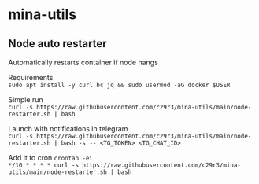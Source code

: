 # mina-utils  
## Node auto restarter  
Automatically restarts container if node hangs  

Requirements  
`sudo apt install -y curl bc jq && sudo usermod -aG docker $USER`  


Simple run  
`curl -s https://raw.githubusercontent.com/c29r3/mina-utils/main/node-restarter.sh | bash`

Launch with notifications in telegram  
`curl -s https://raw.githubusercontent.com/c29r3/mina-utils/main/node-restarter.sh | bash -s -- <TG_TOKEN> <TG_CHAT_ID>`

Add it to cron `crontab -e`:  
`*/10 * * * * curl -s https://raw.githubusercontent.com/c29r3/mina-utils/main/node-restarter.sh | bash`
